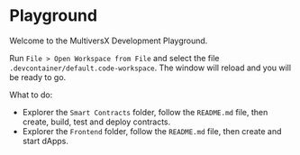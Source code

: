 # Playground

Welcome to the MultiversX Development Playground.

Run `File > Open Workspace from File` and select the file `.devcontainer/default.code-workspace`. The window will reload and you will be ready to go.

What to do:

 - Explorer the `Smart Contracts` folder, follow the `README.md` file, then create, build, test and deploy contracts.
 - Explorer the `Frontend` folder, follow the `README.md` file, then create and start dApps.
